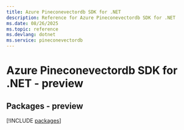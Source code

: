 ```yaml
---
title: Azure Pineconevectordb SDK for .NET
description: Reference for Azure Pineconevectordb SDK for .NET
ms.date: 08/26/2025
ms.topic: reference
ms.devlang: dotnet
ms.service: pineconevectordb
---
```

# Azure Pineconevectordb SDK for .NET - preview
## Packages - preview
[!INCLUDE [packages](pineconevectordb-index.md)]